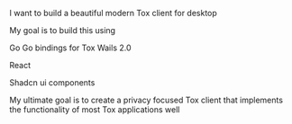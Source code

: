 I want to build a beautiful modern Tox client for desktop 

My goal is to build this using

Go
Go bindings for Tox 
Wails 2.0

React

Shadcn ui components


My ultimate goal is to create a privacy focused Tox client that implements the functionality of most Tox applications well